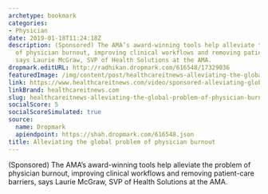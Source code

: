 ```yaml
---
archetype: bookmark
categories:
- Physician
date: 2019-01-18T11:24:18Z
description: (Sponsored) The AMA’s award-winning tools help alleviate the problem
  of physician burnout, improving clinical workflows and removing patient-care barriers,
  says Laurie McGraw, SVP of Health Solutions at the AMA.
dropmark.editURL: http://radhikan.dropmark.com/616548/17329036
featuredImage: /img/content/post/healthcareitnews-alleviating-the-global-problem-of-physician-burnout.JPG
link: https://www.healthcareitnews.com/video/sponsored-alleviating-global-problem-physician-burnout
linkBrand: healthcareitnews.com
slug: healthcareitnews-alleviating-the-global-problem-of-physician-burnout
socialScore: 5
socialScoreSimulated: true
source:
  name: Dropmark
  apiendpoint: https://shah.dropmark.com/616548.json
title: Alleviating the global problem of physician burnout
---
```

(Sponsored) The AMA’s award-winning tools help alleviate the problem of physician burnout, improving clinical workflows and removing patient-care barriers, says Laurie McGraw, SVP of Health Solutions at the AMA.

